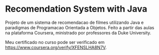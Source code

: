 # Recomendation System with Java

Projeto de um sistema de recomendacao de filmes
utilizando Java e paradigmas de Programacao Orientada a Objetos.
Feito a partir das aulas na plataforma Coursera, ministrado por
professores da Duke University.

Meu certificado no curso pode ser verificado em https://www.coursera.org/verify/XFENSLHA8N7V.
